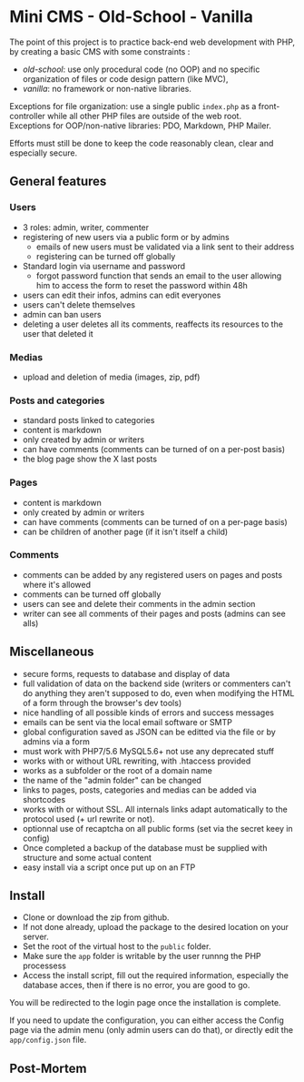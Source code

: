 # Mini CMS - Old-School - Vanilla

The point of this project is to practice back-end web development with PHP, by creating a basic CMS with some constraints :    
- _old-school_: use only procedural code (no OOP) and no specific organization of files or code design pattern (like MVC),
- _vanilla_: no framework or non-native libraries.

Exceptions for file organization: use a single public `index.php` as a front-controller while all other PHP files are outside of the web root.  
Exceptions for OOP/non-native libraries: PDO, Markdown, PHP Mailer.

Efforts must still be done to keep the code reasonably clean, clear and especially secure.  

## General features

### Users

- 3 roles: admin, writer, commenter
- registering of new users via a public form or by admins
  - emails of new users must be validated via a link sent to their address
  - registering can be turned off globally
- Standard login via username and password
  - forgot password function that sends an email to the user allowing him to access the form to reset the password within 48h
- users can edit their infos, admins can edit everyones
- users can't delete themselves
- admin can ban users
- deleting a user deletes all its comments, reaffects its resources to the user that deleted it

### Medias

- upload and deletion of media (images, zip, pdf)

### Posts and categories

- standard posts linked to categories
- content is markdown
- only created by admin or writers
- can have comments (comments can be turned of on a per-post basis)
- the blog page show the X last posts

### Pages

- content is markdown
- only created by admin or writers
- can have comments (comments can be turned of on a per-page basis)
- can be children of another page (if it isn't itself a child)

### Comments

- comments can be added by any registered users on pages and posts where it's allowed
- comments can be turned off globally
- users can see and delete their comments in the admin section
- writer can see all comments of their pages and posts (admins can see alls)

## Miscellaneous

- secure forms, requests to database and display of data
- full validation of data on the backend side (writers or commenters can't do anything they aren't supposed to do, even when modifying the HTML of a form through the browser's dev tools)
- nice handling of all possible kinds of errors and success messages
- emails can be sent via the local email software or SMTP
- global configuration saved as JSON can be editted via the file or by admins via a form
- must work with PHP7/5.6 MySQL5.6+ not use any deprecated stuff
- works with or without URL rewriting, with .htaccess provided
- works as a subfolder or the root of a domain name
- the name of the "admin folder" can be changed
- links to pages, posts, categories and medias can be added via shortcodes
- works with or without SSL. All internals links adapt automatically to the protocol used (+ url rewrite or not).
- optionnal use of recaptcha on all public forms (set via the secret keey in config)
- Once completed a backup of the database must be supplied with structure and some actual content
- easy install via a script once put up on an FTP


## Install

- Clone or download the zip from github.
- If not done already, upload the package to the desired location on your server.
- Set the root of the virtual host to the `public` folder.
- Make sure the `app` folder is writable by the user runnng the PHP processess
- Access the install script, fill out the required information, especially the database acces, then if there is no error, you are good to go.

You will be redirected to the login page  once the installation is complete.

If you need to update the configuration, you can either access the Config page via the admin menu (only admin users can do that), or directly edit the `app/config.json` file.


## Post-Mortem


